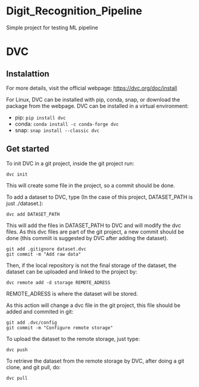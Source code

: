 # Digit_Recognition_Pipeline
Simple project for testing ML pipeline

# DVC

## Instalattion
For more details, visit the official webpage: https://dvc.org/doc/install

For Linux, DVC can be installed with pip, conda, snap, or download the package from the webpage. DVC can be installed in a virtual environment:
* pip: ```pip install dvc```
* conda: ```conda install -c conda-forge dvc```
* snap: ```snap install --classic dvc```

## Get started

To init DVC in a git project, inside the git project run:
```
dvc init
```
This will create some file in the project, so a commit should be done.

To add a dataset to DVC, type (In the case of this project, DATASET_PATH is just ./dataset.):

```
dvc add DATASET_PATH
```
This will add the files in DATASET_PATH to DVC and will modify the dvc files. As this dvc files are part of the git project, a new commit should be done (this commiit is suggested by DVC after adding the dataset).

```
git add .gitignore dataset.dvc
git commit -m "Add raw data"
```

Then, if the local repository is not the final storage of the dataset, the dataset can be uploaded and linked to the project by:

```
dvc remote add -d storage REMOTE_ADRESS
```
REMOTE_ADRESS is where the dataset will be stored. 

As this action will change a dvc file in the git project, this file should be added and commited in git:

```
git add .dvc/config
git commit -m "Configure remote storage"
```
To upload the dataset to the remote storage, just type:
```
dvc push
```

To retrieve the dataset from the remote storage by DVC, after doing a git clone, and git pull, do:

```
dvc pull
```
